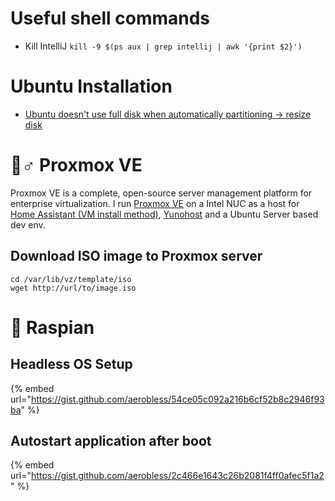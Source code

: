 # Useful shell commands

* Kill IntelliJ `kill -9 $(ps aux | grep intellij | awk '{print $2}')`

# Ubuntu Installation

* [Ubuntu doesn't use full disk when automatically partitioning -> resize disk](https://askubuntu.com/questions/1269493/ubuntu-server-20-04-1-lts-not-all-disk-space-was-allocated-during-installation)

# 🧙♂ Proxmox VE

Proxmox VE is a complete, open-source server management platform for enterprise virtualization. I run [Proxmox VE](https://www.proxmox.com/en/) on a Intel NUC as a host for [Home Assistant (VM install method)](🏠%20Home%20Automation.md), [Yunohost](https://yunohost.org/#/) and a Ubuntu Server based dev env.

## Download ISO image to Proxmox server

```
cd /var/lib/vz/template/iso
wget http://url/to/image.iso
```

# 🍇 Raspian

## Headless OS Setup

{% embed url="https://gist.github.com/aerobless/54ce05c092a216b6cf52b8c2946f93ba" %}

## Autostart application after boot

{% embed url="https://gist.github.com/aerobless/2c466e1643c26b2081f4ff0afec5f1a2" %}
